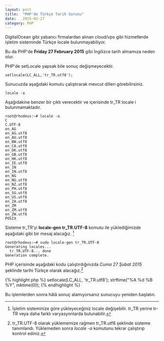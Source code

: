 ```yaml
---
layout: post
title:  "PHP'de Türkçe Tarih Sorunu"
date:   2015-02-27
category: PHP
---
```

DigitalOcean gibi yabancı firmalardan alınan cloud/vps gibi hizmetlerde işletim sisteminde Türkçe locale bulunmayabiliyor.

Bu da PHP'de **Friday 27 February 2015** gibi İngilizce tarih almamıza neden olur.

PHP'de setLocale yapsak bile sonuç değişmeyecektir.

~~~
setlocale(LC_ALL,'tr_TR.utf8');
~~~

Sunucuzda aşağıdaki komutu çalıştırarak mevcut dilleri görebilirsiniz.

~~~
locale -a
~~~

Aşağıdakine benzer bir çıktı verecektir ve içerisinde tr_TR locale i bulunmamaktadır.

~~~
root@rhodeus:~# locale -a
C
C.UTF-8
en_AG
en_AG.utf8
en_AU.utf8
en_BW.utf8
en_CA.utf8
en_DK.utf8
en_GB.utf8
en_HK.utf8
en_IE.utf8
en_IN
en_IN.utf8
en_NG
en_NG.utf8
en_NZ.utf8
en_PH.utf8
en_SG.utf8
en_US.utf8
en_ZA.utf8
en_ZM
en_ZM.utf8
en_ZW.utf8
POSIX
~~~

Sisteme tr_TR'yi **locale-gen tr_TR.UTF-8** komutu ile yüklediğimizde aşağıdaki gibi bir mesaj alacağız. [^1]

~~~
root@rhodeus:~# sudo locale-gen tr_TR.UTF-8
Generating locales...
  tr_TR.UTF-8... done
Generation complete.
~~~

PHP içerisinde aşağıdaki kodu çalıştırdığınızda *Cuma 27 Şubat 2015* şeklinde tarihi Türkçe olarak alacağız.[^2]

{% highlight php %}
setlocale(LC_ALL, 'tr_TR.utf8');
strftime("%A %d %B %Y", mktime(0));
{% endhighlight %}

Bu işlemlerden sonra hâlâ sonuç alamıyorsanız sunucuyu yeniden başlatın.

[^1]: İşletim sisteminize göre yükleyeceğiniz locale değişebilir. tr_TR yerine tr-TR veya daha farklı varyasyonlarda bulunabilir.
[^2]:   tr_TR.UTF-8 olarak yüklememize rağmen tr_TR.utf8 şeklinde sisteme tanımlandı. Yüklemeden sonra *locale -a* komutunu tekrar çalıştırıp kontrol ediniz.